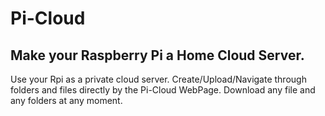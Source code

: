 # Pi-Cloud
Make your Raspberry Pi a Home Cloud Server.
----
Use your Rpi as a private cloud server.
Create/Upload/Navigate through folders and files directly by the Pi-Cloud WebPage.
Download any file and any folders at any moment.


